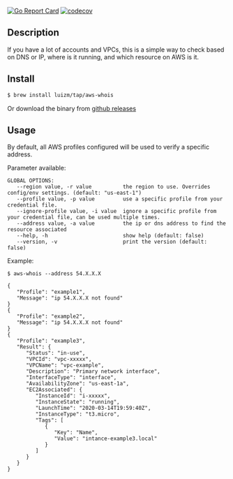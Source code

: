 [![Go Report Card](https://goreportcard.com/badge/github.com/luizm/aws-whois)](https://goreportcard.com/report/github.com/luizm/aws-whois)
[![codecov](https://codecov.io/gh/luizm/aws-whois/branch/master/graph/badge.svg)](https://codecov.io/gh/luizm/aws-whois)

## Description

If you have a lot of accounts and VPCs, this is a simple way to check based on DNS or IP, where is it running, and which resource on AWS is it.

## Install

```sh
$ brew install luizm/tap/aws-whois
```

Or download the binary from [github releases](https://github.com/luizm/aws-whois/releases)

## Usage

By default, all AWS profiles configured will be used to verify a specific address.

Parameter available:

```
GLOBAL OPTIONS:
   --region value, -r value          the region to use. Overrides config/env settings. (default: "us-east-1")
   --profile value, -p value         use a specific profile from your credential file.
   --ignore-profile value, -i value  ignore a specific profile from your credential file, can be used multiple times.
   --address value, -a value         the ip or dns address to find the resource associated
   --help, -h                        show help (default: false)
   --version, -v                     print the version (default: false)
```

Example:

`$ aws-whois --address 54.X.X.X`

```log
{
   "Profile": "example1",
   "Message": "ip 54.X.X.X not found"
}
{
   "Profile": "example2",
   "Message": "ip 54.X.X.X not found"
}
{
   "Profile": "example3",
   "Result": {
      "Status": "in-use",
      "VPCId": "vpc-xxxxx",
      "VPCName": "vpc-example",
      "Description": "Primary network interface",
      "InterfaceType": "interface",
      "AvailabilityZone": "us-east-1a",
      "EC2Associated": {
         "InstanceId": "i-xxxxx",
         "InstanceState": "running",
         "LaunchTime": "2020-03-14T19:59:40Z",
         "InstanceType": "t3.micro",
         "Tags": [
            {
               "Key": "Name",
               "Value": "intance-example3.local"
            }
         ]
      }
   }
}
```
